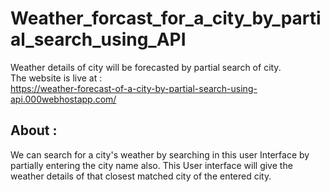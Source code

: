 # Weather_forcast_for_a_city_by_partial_search_using_API
Weather details of city will be forecasted by partial search of city.  
The website is live at :  
https://weather-forecast-of-a-city-by-partial-search-using-api.000webhostapp.com/
## About :  
We can search for a city's weather by searching in this user Interface by partially entering the city name also. This User interface will give the weather details of that closest matched city of the entered city.

